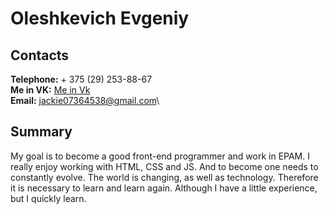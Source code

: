 # Oleshkevich Evgeniy

## Contacts

**Telephone:** + 375 (29) 253-88-67\
**Me in VK:** [Me in Vk](https://vk.com/thejackie)\
**Email:** jackie07364538@gmail.com\

## Summary

My goal is to become a good front-end programmer and work in EPAM. I really enjoy working with HTML, CSS and JS. And to become one needs to constantly evolve. The world is changing, as well as technology. Therefore it is necessary to learn and learn again. Although I have a little experience, but I quickly learn.
